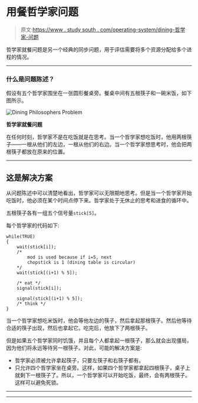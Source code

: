 # 用餐哲学家问题

> 原文:[https://www . study south . com/operating-system/dining-哲学家-问题](https://www.studytonight.com/operating-system/dining-philosophers-problem)

哲学家就餐问题是另一个经典的同步问题，用于评估需要将多个资源分配给多个进程的情况。

* * *

### 什么是问题陈述？

假设有五个哲学家围坐在一张圆形餐桌旁。餐桌中间有五根筷子和一碗米饭，如下图所示。

![Dining Philosophers Problem](../Images/84bf80647a5cfcc00a02c93c8b38aeba.png)

**哲学家就餐问题**

在任何时刻，哲学家不是在吃饭就是在思考。当一个哲学家想吃饭时，他用两根筷子——一根从他们的左边，一根从他们的右边。当一个哲学家想思考时，他会把两根筷子都放在原来的位置。

* * *

## 这是解决方案

从问题陈述中可以清楚地看出，哲学家可以无限期地思考。但是当一个哲学家开始吃饭时，他必须在某个时间点停下来。哲学家处于无休止的思考和进食的循环中。

五根筷子各有一组五个信号量`stick[5]`。

每个哲学家的代码如下:

```
while(TRUE) 
{
    wait(stick[i]);
    /* 
        mod is used because if i=5, next 
        chopstick is 1 (dining table is circular)
    */
    wait(stick[(i+1) % 5]);  

    /* eat */
    signal(stick[i]);

    signal(stick[(i+1) % 5]); 
    /* think */
}
```

当一个哲学家想吃米饭时，他会等他左边的筷子，然后拿起那根筷子。然后他等待合适的筷子出现，然后也拿起它。吃完后，他放下了两根筷子。

但是如果五个哲学家同时饥饿，并且每个人都拿起一根筷子，那么就会出现僵局，因为他们将永远等待另一根筷子。对此，可能的解决方案是:

*   哲学家必须被允许拿起筷子，只要左筷子和右筷子都有。
*   只允许四个哲学家坐在桌旁。这样，如果四个哲学家都拿起四根筷子，桌子上就剩下一根筷子了。所以，一个哲学家可以开始吃饭，最终，会有两根筷子。这样可以避免死锁。

* * *

* * *